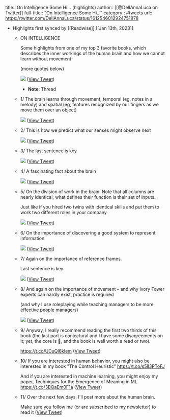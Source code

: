 title:: On Intelligence Some Hi... (highlights)
author:: [[@DellAnnaLuca on Twitter]]
full-title:: "On Intelligence Some Hi..."
category:: #tweets
url:: https://twitter.com/DellAnnaLuca/status/1612546012924751878

- Highlights first synced by [[Readwise]] [[Jan 13th, 2023]]
	- ON INTELLIGENCE
	  
	  Some highlights from one of my top 3 favorite books, which describes the inner workings of the human brain and how we cannot learn without movement
	  
	  (more quotes below) 
	  
	  ![](https://pbs.twimg.com/media/FmDqDP8agAAw7a-.jpg) ([View Tweet](https://twitter.com/DellAnnaLuca/status/1612546012924751878))
		- **Note**: Thread
	- 1/ The brain learns through movement, temporal (eg, notes in a melody) and spatial (eg, features recognized by our fingers as we move them over an object) 
	  
	  ![](https://pbs.twimg.com/media/FmDqDscagAIINWw.jpg) ([View Tweet](https://twitter.com/DellAnnaLuca/status/1612546023129493504))
	- 2/ This is how we predict what our senses might observe next 
	  
	  ![](https://pbs.twimg.com/media/FmDqEUkaAAARtht.jpg) ([View Tweet](https://twitter.com/DellAnnaLuca/status/1612546034256982016))
	- 3/ The last sentence is key 
	  
	  ![](https://pbs.twimg.com/media/FmDqE9XaEAAs9wN.jpg) ([View Tweet](https://twitter.com/DellAnnaLuca/status/1612546044444962817))
	- 4/ A fascinating fact about the brain 
	  
	  ![](https://pbs.twimg.com/media/FmDqFjpaEAAVycC.jpg) ([View Tweet](https://twitter.com/DellAnnaLuca/status/1612546054716821508))
	- 5/ On the division of work in the brain. Note that all columns are nearly identical; what defines their function is their set of inputs.
	  
	  Just like if you hired two twins with identical skills and put them to work two different roles in your company 
	  
	  ![](https://pbs.twimg.com/media/FmDqGIlaMAEugm1.jpg) ([View Tweet](https://twitter.com/DellAnnaLuca/status/1612546065101893632))
	- 6/ On the importance of discovering a good system to represent information 
	  
	  ![](https://pbs.twimg.com/media/FmDqGvtaUAADELq.jpg) ([View Tweet](https://twitter.com/DellAnnaLuca/status/1612546073838628864))
	- 7/ Again on the importance of reference frames.
	  
	  Last sentence is key. 
	  
	  ![](https://pbs.twimg.com/media/FmDqHcbaUAA2o65.jpg) ([View Tweet](https://twitter.com/DellAnnaLuca/status/1612546087684018177))
	- 8/ And again on the importance of movement – and why Ivory Tower experts can hardly exist, practice is required
	  
	  (and why I use roleplaying while teaching managers to be more effective people managers) 
	  
	  ![](https://pbs.twimg.com/media/FmDqIDMaYAE9ehQ.jpg) ([View Tweet](https://twitter.com/DellAnnaLuca/status/1612546097964290048))
	- 9/ Anyway, I really recommend reading the first two thirds of this book (the last part is conjectural and I have some disagreements on it; yet, the core is 💯, and the book is well worth a read or two).
	  
	  https://t.co/UDuQl6kIem ([View Tweet](https://twitter.com/DellAnnaLuca/status/1612546101533618176))
	- 10/ If you are interested in human behavior, you might also be interested in my book "The Control Heuristic"
	  https://t.co/s5lI3PToFJ
	  
	  And if you are interested in machine learning, you might enjoy my paper, Techniques for the Emergence of Meaning in ML
	  https://t.co/3BQaEm0F1a ([View Tweet](https://twitter.com/DellAnnaLuca/status/1612546104394133504))
	- 11/ Over the next few days, I'll post more about the human brain.
	  
	  Make sure you follow me (or are subscribed to my newsletter) to read it ([View Tweet](https://twitter.com/DellAnnaLuca/status/1612546107271446528))